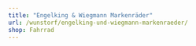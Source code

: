 ```yaml
---
title: "Engelking & Wiegmann Markenräder"
url: /wunstorf/engelking-und-wiegmann-markenraeder/
shop: Fahrrad
---
```

